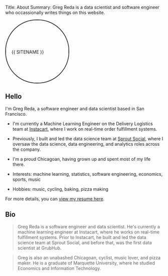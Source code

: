 Title: About
Summary: Greg Reda is a data scientist and software engineer who occassionally writes things on this website.

<style>
  img.round {
    border: 2px solid #222;
    height: 200px;
    width: 200px;
    line-height: 200px;
    -moz-border-radius: 100px;
    border-radius: 100px;
  }
</style>
<img class="round" src="/images/headshot.jpg" alt="{{ SITENAME }}">

## Hello 

I'm Greg Reda, a software engineer and data scientist based in San Francisco.

- I'm currently a Machine Learning Engineer on the Delivery Logistics team at [Instacart](https://inst.cr/t/wqze6Gpuz), where I work on real-time order fulfillment systems.

- Previously, I built and led the data science team at [Sprout Social](https://sproutsocial.com/), where I oversaw the data science, data engineering, and analytics roles across the company.

- I'm a proud Chicagoan, having grown up and spent most of my life there.

- Interests: machine learning, statistics, software engineering, economics, sports, music

- Hobbies: music, cycling, baking, pizza making

For more details, you can [view my resume here](https://docs.google.com/document/d/1hJpdKFyDNzT4Hs2Ml7XjIBzmSDFSZTT_cFNYp4sPB3w/edit?usp=sharing).


## Bio

> Greg Reda is a software engineer and data scientist. He's currently a machine learning engineer at Instacart, where he works on real-time fulfillment systems. Prior to Instacart, he built and led the data science team at Sprout Social, and before that, was the first data scientist at GrubHub.

> Greg is also an unabashed Chicagoan, cyclist, music lover, and pizza maker. He is a graduate of Marquette University, where he studied Economics and Information Technology.